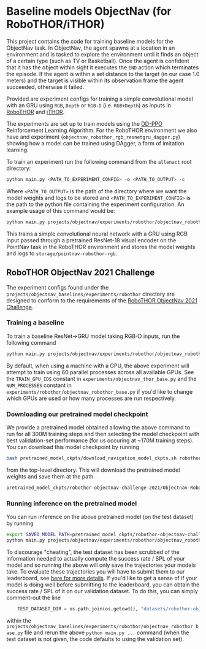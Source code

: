 # Baseline models ObjectNav (for RoboTHOR/iTHOR)

This project contains the code for training baseline models for the ObjectNav task. In ObjectNav, the agent
spawns at a location in an environment and is tasked to explore the environment until it finds an object of a
certain type (such as TV or Basketball). Once the agent is confident that it has the object within sight
it executes the `END` action which terminates the episode. If the agent is within a set
distance to the target (in our case 1.0 meters) and the target is visible within its observation frame
the agent succeeded, otherwise it failed.

Provided are experiment configs for training a simple convolutional model with
an GRU using `RGB`, `Depth` or `RGB-D` (i.e. `RGB+Depth`) as inputs in
[RoboTHOR](https://ai2thor.allenai.org/robothor/) and [iTHOR](https://ai2thor.allenai.org/ithor/).

The experiments are set up to train models using the [DD-PPO](https://arxiv.org/pdf/1911.00357.pdf)
Reinforcement Learning Algorithm. For the RoboTHOR environment we also have and experiment
(`objectnav_robothor_rgb_resnetgru_dagger.py`) showing how a model can be trained using DAgger,
a form of imitation learning.

To train an experiment run the following command from the `allenact` root directory:

```bash
python main.py <PATH_TO_EXPERIMENT_CONFIG> -o <PATH_TO_OUTPUT> -c
```

Where `<PATH_TO_OUTPUT>` is the path of the directory where we want the model weights
and logs to be stored and `<PATH_TO_EXPERIMENT_CONFIG>` is the path to the python file containing
the experiment configuration. An example usage of this command would be:

```bash
python main.py projects/objectnav/experiments/robothor/objectnav_robothor_rgb_resnet_ddppo.py -o storage/objectnav-robothor-rgb
```

This trains a simple convolutional neural network with a GRU using RGB input 
passed through a pretrained ResNet-18 visual encoder on the
PointNav task in the RoboTHOR environment and stores the model weights and logs
to `storage/pointnav-robothor-rgb`.

## RoboTHOR ObjectNav 2021 Challenge

The experiment configs found under the `projects/objectnav_baselines/experiments/robothor` directory are designed
to conform to the requirements of the [RoboTHOR ObjectNav 2021 Challenge](https://ai2thor.allenai.org/robothor/cvpr-2021-challenge).

### Training a baseline
To train a baseline ResNet->GRU model taking RGB-D inputs, run the following command
```bash
python main.py projects/objectnav/experiments/robothor/objectnav_robothor_rgbd_resnet_ddppo.py -o storage/objectnav-robothor-rgbd
```
By default, when using a machine with a GPU, the above experiment will attempt to train using 60 parallel processes
across all available GPUs. See the `TRAIN_GPU_IDS` constant in `experiments/objectnav_thor_base.py` and
the `NUM_PROCESSES` constant in `experiments/robothor/objectnav_robothor_base.py` if you'd like to change which
GPUs are used or how many processes are run respectively.

### Downloading our pretrained model checkpoint
We provide a pretrained model obtained allowing the above command to run for all 300M training steps and then selecting
the model checkpoint with best validation-set performance (for us occuring at ~170M training steps). You can download 
this model checkpoint by running
```bash
bash pretrained_model_ckpts/download_navigation_model_ckpts.sh robothor-objectnav-challenge-2021
```
from the top-level directory. This will download the pretrained model weights and save them at the path
```bash
pretrained_model_ckpts/robothor-objectnav-challenge-2021/Objectnav-RoboTHOR-RGBD-ResNetGRU-DDPPO/2021-02-09_22-35-15/exp_Objectnav-RoboTHOR-RGBD-ResNetGRU-DDPPO_0.2.0a_300M__stage_00__steps_000170207237.pt
```

### Running inference on the pretrained model

You can run inference on the above pretrained model (on the test dataset) by running
```bash
export SAVED_MODEL_PATH=pretrained_model_ckpts/robothor-objectnav-challenge-2021/Objectnav-RoboTHOR-RGBD-ResNetGRU-DDPPO/2021-02-09_22-35-15/exp_Objectnav-RoboTHOR-RGBD-ResNetGRU-DDPPO_0.2.0a_300M__stage_00__steps_000170207237.pt
python main.py projects/objectnav/experiments/robothor/objectnav_robothor_rgbd_resnetgru_ddppo.py -c $SAVED_MODEL_PATH --eval
```
To discourage "cheating", the test dataset has been scrubbed of the information needed to actually compute the success rate / SPL
of your model and so running the above will only save the trajectories your models take. To evaluate these
trajectories you will have to submit them to our leaderboard, see [here for more details](https://github.com/allenai/robothor-challenge/).
If you'd like to get a sense of if your model is doing well before submitting to the leaderboard, you can obtain the 
success rate / SPL of it on our validation dataset. To do this, you can simply comment-out the line
```python
    TEST_DATASET_DIR = os.path.join(os.getcwd(), "datasets/robothor-objectnav/test")
```
within the `projects/objectnav_baselines/experiments/robothor/objectnav_robothor_base.py` file and rerun the above
`python main.py ...` command (when the test dataset is not given, the code defaults to using the validation set).